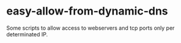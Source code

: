 # easy-allow-from-dynamic-dns
Some scripts to allow access to webservers and tcp ports only per determinated IP.

